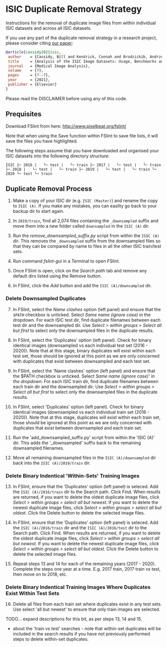# ISIC Duplicate Removal Strategy

Instructions for the removal of duplicate image files from within individual ISIC datasets and across all ISIC datasets.

If you use any part of the duplicate removal strategy in a research project, please consider citing [our paper](https://www.abcde.com):

```BibTex
@article{cassidy2021isic,
 author    = {Cassidy, Bill and Kendrick, Connah and Brodzickib, Andrzej and Jaworek-Korjakowskab, Joanna and Yap, Moi Hoon},
 title     = {Analysis of the ISIC Image Datasets: Usage, Benchmarks and Recommendations},
 journal   = {Medical Image Analysis},
 volume    = {?},
 pages     = {?--?},
 year      = {2021},
 publisher = {Elsevier}
} 
```

Please read the DISCLAIMER before using any of this code.

## Prequisites

Download FSlint from here: http://www.pixelbeat.org/fslint/

Note that when using the Save function within FSlint to save file lists, it will save the files you have highlighted.

The following steps assume that you have downloaded and organised your ISIC datasets into the following directory structure:

`
ISIC
├─ 2016
|   └─ test
|   └─ train
├─ 2017
|   └─ test
|   └─ train
├─ 2018
|   └─ test
|   └─ train
├─ 2019
|   └─ test
|   └─ train
└─ 2020
    └─ test
    └─ train
`

## Duplicate Removal Process

1. Make a copy of your ISIC dir (e.g. `ISIC (Master)`) and  rename the copy to `ISIC (A)`. If you make any mistakes, you can easilty go back to your backup dir to start again.

2. In `2019/train`, find all 2,074 files containing the `_downsampled` suffix and move them into a new folder called `downsampled` in the `ISIC (A)` dir.

3. Run the *remove_downsampled_suffix.py* script from within the `ISIC (A)` dir. This removes the `_downsampled` suffix from the downsampled files so that they can be compared by name to files in all the other ISIC train/test sets.

4. Run command *fslint-gui* in a Terminal to open FSlint.

5. Once FSlint is open, click on the *Search path* tab and remove any default dirs listed using the Remove button.

6. In FSlint, click the *Add* button and add the `ISIC (A)/downsampled` dir.

### Delete Downsampled Duplicates

7. In FSlint, select the *Name clashes* option (left panel) and ensure that the `$PATH` checkbox is unticked. Select *Same name (ignore case)* in the dropdown. For each ISIC test dir, find duplicate filenames between each test dir and the downsampled dir. Use *Select > within groups > Select all but first* to select only the downsampled files in the duplicate results.

8. In FSlint, select the 'Duplicates' option (left panel). Check for binary identical images (downsampled vs each individual test set (2016 - 2020)). Note that at this stage, binary duplicates will exist within each test set, those should be ignored at this point as we are only concerned with duplicates that exist between downsampled and each test set.

9. In FSlint, select the 'Name clashes' option (left panel) and ensure that the $PATH checkbox is unticked. Select *Same name (ignore case)' in the dropdown*. For each ISIC train dir, find duplicate filenames between each train dir and the downsampled dir. Use *Select > within groups > Select all but first* to select only the downsampled files in the duplicate results.

10. In FSlint, select 'Duplicates' option (left panel). Check for binary identical images (downsampled vs each individual train set (2016 - 2020)). Note that at this stage, duplicates will exist within each train set, those should be ignored at this point as we are only concerned with duplicates that exist between downsampled and each train set.

11. Run the 'add_downsampled_suffix.py' script from within the 'ISIC (A)' dir. This adds the '_downsampled' suffix back to the remaining downsampled filenames.

12. Move all remaining downsampled files in the `ISIC (A)/downsampled` dir back into the `ISIC (A)/2019/train` dir.

### Delete Binary Indentical 'Within-Sets' Training Images 

13. In FSlint, ensure that the 'Duplicates' option (left panel) is seleced. Add the `ISIC (A)/2016/train` dir to the Search path. Click Find. When results are returned, if you want to delete the oldest duplicate image files, click *Select > within groups > select all but newest*. If you want to delete the newest duplicate image files, click *Select > within groups > select all but oldest*. Click the Delete button to delete the selected image files.

14. In FSlint, ensure that the 'Duplicates' option (left panel) is seleced. Add the `ISIC (A)/2016/train` dir and the `ISIC (A)/2016/test` dir to the Search path. Click Find. When results are returned, if you want to delete the oldest duplicate image files, click *Select > within groups > select all but newest*. If you want to delete the newest duplicate image files, click *Select > within groups > select all but oldest*. Click the Delete button to delete the selected image files.

15. Repeat steps 13 and 14 for each of the remaining years (2017 - 2020). Complete the steps one year at a time. E.g. 2017 train, 2017 train vs test, then move on to 2018, etc.

### Delete Binary Indentical Training Images Where Duplicates Exist Within Test Sets

16. Delete all files from each train set where duplicates exist in any test sets. Use select 'all but newest' to ensure that only train images are selected.

TODO... expand descriptions for this bit, as per steps 13, 14 and 15.

* about the 'train vs test' searches - note that within-set duplicates will be included in the search results if you have not previously performed steps to delete within-set duplicates.
